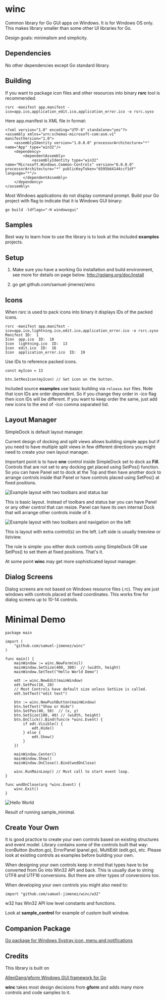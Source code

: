 # winc

Common library for Go GUI apps on Windows. It is for Windows OS only. This makes library smaller than some other UI libraries for Go.

Design goals: minimalism and simplicity.

## Dependencies

No other dependencies except Go standard library.

## Building

If you want to package icon files and other resources into binary **rsrc** tool is recommended:

	rsrc -manifest app.manifest -ico=app.ico,application_edit.ico,application_error.ico -o rsrc.syso

Here app.manifest is XML file in format:
```
<?xml version="1.0" encoding="UTF-8" standalone="yes"?>
<assembly xmlns="urn:schemas-microsoft-com:asm.v1" manifestVersion="1.0">
    <assemblyIdentity version="1.0.0.0" processorArchitecture="*" name="App" type="win32"/>
    <dependency>
        <dependentAssembly>
            <assemblyIdentity type="win32" name="Microsoft.Windows.Common-Controls" version="6.0.0.0" processorArchitecture="*" publicKeyToken="6595b64144ccf1df" language="*"/>
        </dependentAssembly>
    </dependency>
</assembly>
```

Most Windows applications do not display command prompt. Build your Go project with flag to indicate that it is Windows GUI binary:

	go build -ldflags="-H windowsgui"

## Samples

Best way to learn how to use the library is to look at the included **examples** projects.

## Setup

1. Make sure you have a working Go installation and build environment, see more for details on page below.
   http://golang.org/doc/install

2. go get github.com/samuel-jimenez/winc

## Icons

When rsrc is used to pack icons into binary it displays IDs of the packed icons.
```
rsrc -manifest app.manifest -ico=app.ico,lightning.ico,edit.ico,application_error.ico -o rsrc.syso
Manifest ID:  1
Icon  app.ico  ID:  10
Icon  lightning.ico  ID:  13
Icon  edit.ico  ID:  16
Icon  application_error.ico  ID:  19
```

Use IDs to reference packed icons.

```
const myIcon = 13

btn.SetResIcon(myIcon) // Set icon on the button.
```

Included source **examples** use basic building via `release.bat` files. Note that icon IDs are order dependent. So if you change they order in -ico flag then icon IDs will be different. If you want to keep order the same, just add new icons to the end of -ico comma separated list.

## Layout Manager

SimpleDock is default layout manager.

Current design of docking and split views allows building simple apps but if you need to have multiple split views in few different directions you might need to create your own layout manager.

Important point is to have **one** control inside SimpleDock set to dock as **Fill**. Controls that are not set to any docking get placed using SetPos() function. So you can have Panel set to dock at the Top and then have another dock to arrange controls inside that Panel or have controls placed using SetPos() at fixed positions.

![Example layout with two toolbars and status bar](dock_topbottom.png)

This is basic layout. Instead of toolbars and status bar you can have Panel or any other control that can resize. Panel can have its own internal Dock that will arrange other controls inside of it.

![Example layout with two toolbars and navigation on the left](dock_topleft.png)

This is layout with extra control(s) on the left. Left side is usually treeview or listview.

The rule is simple: you either dock controls using SimpleDock OR use SetPos() to set them at fixed positions. That's it.

At some point **winc** may get more sophisticated layout manager.

## Dialog Screens

Dialog screens are not based on Windows resource files (.rc). They are just windows with controls placed at fixed coordinates. This works fine for dialog screens up to 10-14 controls.

# Minimal Demo

```
package main

import (
	"github.com/samuel-jimenez/winc"
)

func main() {
	mainWindow := winc.NewForm(nil)
	mainWindow.SetSize(400, 300)  // (width, height)
	mainWindow.SetText("Hello World Demo")

	edt := winc.NewEdit(mainWindow)
	edt.SetPos(10, 20)
	// Most Controls have default size unless SetSize is called.
	edt.SetText("edit text")

	btn := winc.NewPushButton(mainWindow)
	btn.SetText("Show or Hide")
	btn.SetPos(40, 50)	// (x, y)
	btn.SetSize(100, 40) // (width, height)
	btn.OnClick().Bind(func(e *winc.Event) {
		if edt.Visible() {
			edt.Hide()
		} else {
			edt.Show()
		}
	})

	mainWindow.Center()
	mainWindow.Show()
	mainWindow.OnClose().Bind(wndOnClose)

	winc.RunMainLoop() // Must call to start event loop.
}

func wndOnClose(arg *winc.Event) {
	winc.Exit()
}
```

![Hello World](examples/hello.png)

Result of running sample_minimal.

## Create Your Own

It is good practice to create your own controls based on existing structures and event model.
Library contains some of the controls built that way: IconButton (button.go), ErrorPanel (panel.go), MultiEdit (edit.go), etc.
Please look at existing controls as examples before building your own.

When designing your own controls keep in mind that types have to be converted from Go into Win32 API and back.
This is usually due to string UTF8 and UTF16 conversions. But there are other types of conversions too.

When developing your own controls you might also need to:

	import "github.com/samuel-jimenez/winc/w32"

w32 has Win32 API low level constants and functions.

Look at **sample_control** for example of custom built window.

## Companion Package

[Go package for Windows Systray icon, menu and notifications](https://github.com/tadvi/systray)

## Credits

This library is built on

[AllenDang/gform Windows GUI framework for Go](https://github.com/AllenDang/gform)

**winc** takes most design decisions from **gform** and adds many more controls and code samples to it.


